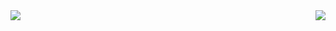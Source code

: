 <img src="https://github-readme-stats.vercel.app/api?username=Graeme22&show_icons=true&count_private=true&hide_border=true&include_all_commits=true" align="left"/>
<img src="https://github-readme-stats.vercel.app/api/top-langs?username=Graeme22" align="right"/>
